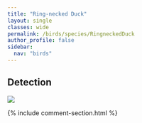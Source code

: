 ```yaml
---
title: "Ring-necked Duck"
layout: single
classes: wide
permalink: /birds/species/RingneckedDuck
author_profile: false
sidebar:
  nav: "birds"
---
```


<h2>Detection</h2>

<a href="https://beallen.github.io/DevelopmentWebsite/assets/images/birds/RingneckedDuck/det.jpg">
<img src="https://beallen.github.io/DevelopmentWebsite/assets/images/birds/RingneckedDuck/det.jpg">
</a>

{% include comment-section.html %}
